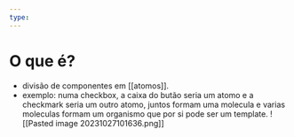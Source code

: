```yaml
---
type:
---
```

# O que é?
+ divisão de componentes em [[atomos]].
+ exemplo: numa checkbox, a caixa do butão seria um atomo e a checkmark seria um outro atomo, juntos formam uma molecula e varias moleculas formam um organismo que por si pode ser um template.
![[Pasted image 20231027101636.png]]